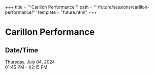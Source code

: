 +++
title = '''Carillon Performance'''
path = '''/future/sessions/carillon-performance/'''
template = "future.html"
+++

<h1>Carillon Performance</h1>

<h2>Date/Time</h2>
<p>Thursday, July 04, 2024<br>
01:45 PM – 02:15 PM</p>

